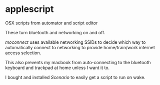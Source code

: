 # applescript
OSX scripts from automator and script editor

These turn bluetooth and networking on and off.

*moconnect* uses available networking SSIDs to decide which way to automatically connect to networking to provide home/train/work internet access selection.

This also prevents my macbook from auto-connecting to the bluetooth keyboard and trackpad at home unless I want it to.

I bought and installed *Scenario* to easily get a script to run on wake.